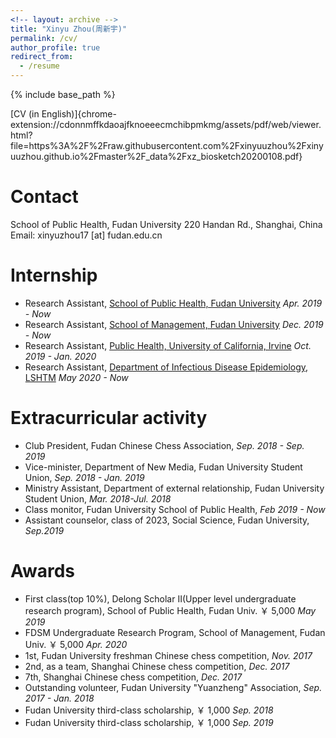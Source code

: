 ```yaml
---
<!-- layout: archive -->
title: "Xinyu Zhou(周新宇)"
permalink: /cv/
author_profile: true
redirect_from:
  - /resume
---
```


{% include base_path %}

[CV (in English)]{chrome-extension://cdonnmffkdaoajfknoeeecmchibpmkmg/assets/pdf/web/viewer.html?file=https%3A%2F%2Fraw.githubusercontent.com%2Fxinyuuzhou%2Fxinyuuzhou.github.io%2Fmaster%2F_data%2Fxz_biosketch20200108.pdf}

<!-- <embed src="https://cv-xinyuzhou.github.io/files/CV_Xinyu_Zhou.pdf" width="650" height="1800" type='application/pdf'> -->

# Contact
School of Public Health, Fudan University
220 Handan Rd., Shanghai, China
Email: xinyuzhou17 [at] fudan.edu.cn

# Internship
* Research Assistant, [School of Public Health, Fudan University](http://sph.fudan.edu.cn/) *Apr. 2019 - Now* <br>
* Research Assistant, [School of Management, Fudan University](https://www.fdsm.fudan.edu.cn/en/) *Dec. 2019 - Now* <br>
* Research Assistant, [Public Health, University of California, Irvine](http://publichealth.uci.edu/ph/_home/) *Oct. 2019 - Jan. 2020* <br>
* Research Assistant, [Department of Infectious Disease Epidemiology, LSHTM](https://www.lshtm.ac.uk/research/faculties/eph/ide) *May 2020 - Now* <br>

# Extracurricular activity
* Club President, Fudan Chinese Chess Association, *Sep. 2018 - Sep. 2019*
* Vice-minister, Department of New Media, Fudan University Student Union, *Sep. 2018 - Jan. 2019*
* Ministry Assistant, Department of external relationship, Fudan University Student Union, *Mar. 2018-Jul. 2018*
* Class monitor, Fudan University School of Public Health, *Feb 2019 - Now*
* Assistant counselor, class of 2023, Social Science, Fudan University, *Sep.2019*

# Awards
* First class(top 10%), Delong Scholar II(Upper level undergraduate research program), School of Public Health, Fudan Univ. ￥ 5,000 *May 2019*
* FDSM Undergraduate Research Program, School of Management, Fudan Univ. ￥ 5,000 *Apr. 2020*
* 1st, Fudan University freshman Chinese chess competition, *Nov. 2017*
* 2nd, as a team, Shanghai Chinese chess competition, *Dec. 2017*
* 7th, Shanghai Chinese chess competition, *Dec. 2017*
* Outstanding volunteer, Fudan University "Yuanzheng" Association, *Sep. 2017 - Jan. 2018*
* Fudan University third-class scholarship, ￥ 1,000 *Sep. 2018*
* Fudan University third-class scholarship, ￥ 1,000 *Sep. 2019*
